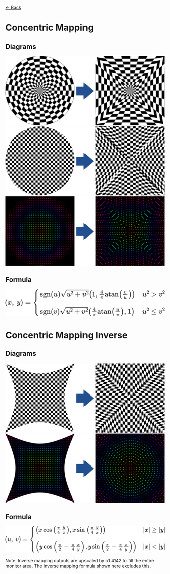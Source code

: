 [<- Back](../mappings_index.md)

# Concentric Mapping

## Diagrams
![](./images/mappings/square_concentric_mapping_circle_grid_thick_checkerboard.png)
![](./images/mappings/square_concentric_mapping_square_grid_thick_checkerboard.png)
![](./images/mappings/square_concentric_mapping_dot_grid_circle_rgb_gradient_circle.png)

## Formula
![](./images/formulas/concentric_mapping_formula.png)




# Concentric Mapping Inverse

## Diagrams
![](./images/mappings/circle_concentric_mapping_square_grid_circle_thick_checkerboard.png)
![](./images/mappings/circle_concentric_mapping_dot_grid_square_rgb_gradient.png)

## Formula
![](./images/formulas/concentric_mapping_inverse_formula.png)

Note: Inverse mapping outputs are upscaled by ≈1.4142 to fill the entire monitor area. The inverse mapping formula shown here excludes this.